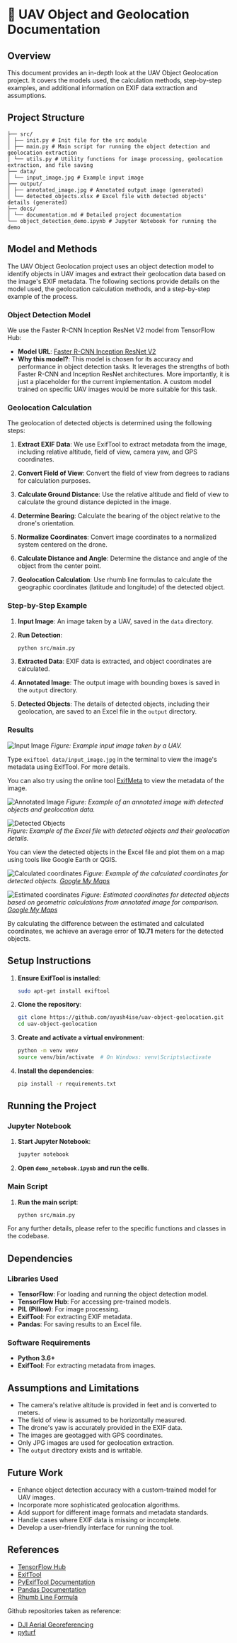 # 📸 UAV Object and Geolocation Documentation

## Overview

This document provides an in-depth look at the UAV Object Geolocation project. It covers the models used, the calculation methods, step-by-step examples, and additional information on EXIF data extraction and assumptions.


## Project Structure

```
├── src/
│ ├── init.py # Init file for the src module
│ ├── main.py # Main script for running the object detection and geolocation extraction
│ └── utils.py # Utility functions for image processing, geolocation extraction, and file saving
├── data/
│ └── input_image.jpg # Example input image
├── output/
│ ├── annotated_image.jpg # Annotated output image (generated)
│ └── detected_objects.xlsx # Excel file with detected objects' details (generated)
├── docs/
│ └── documentation.md # Detailed project documentation
└── object_detection_demo.ipynb # Jupyter Notebook for running the demo
```


## Model and Methods

The UAV Object Geolocation project uses an object detection model to identify objects in UAV images and extract their geolocation data based on the image's EXIF metadata. The following sections provide details on the model used, the geolocation calculation methods, and a step-by-step example of the process.


### Object Detection Model

We use the Faster R-CNN Inception ResNet V2 model from TensorFlow Hub:
- **Model URL**: [Faster R-CNN Inception ResNet V2](https://tfhub.dev/google/faster_rcnn/openimages_v4/inception_resnet_v2/1)
- **Why this model?**: This model is chosen for its accuracy and performance in object detection tasks. It leverages the strengths of both Faster R-CNN and Inception ResNet architectures. More importantly, it is just a placeholder for the current implementation. A custom model trained on specific UAV images would be more suitable for this task.


### Geolocation Calculation

The geolocation of detected objects is determined using the following steps:

1. **Extract EXIF Data**: We use ExifTool to extract metadata from the image, including relative altitude, field of view, camera yaw, and GPS coordinates.

2. **Convert Field of View**: Convert the field of view from degrees to radians for calculation purposes.

3. **Calculate Ground Distance**: Use the relative altitude and field of view to calculate the ground distance depicted in the image.

4. **Determine Bearing**: Calculate the bearing of the object relative to the drone's orientation.

5. **Normalize Coordinates**: Convert image coordinates to a normalized system centered on the drone.

6. **Calculate Distance and Angle**: Determine the distance and angle of the object from the center point.

7. **Geolocation Calculation**: Use rhumb line formulas to calculate the geographic coordinates (latitude and longitude) of the detected object.


### Step-by-Step Example

1. **Input Image**: An image taken by a UAV, saved in the `data` directory.

2. **Run Detection**:
    ```bash
    python src/main.py
    ```

3. **Extracted Data**: EXIF data is extracted, and object coordinates are calculated.

4. **Annotated Image**: The output image with bounding boxes is saved in the `output` directory.

5. **Detected Objects**: The details of detected objects, including their geolocation, are saved to an Excel file in the `output` directory.


### Results

![Input Image](../data/input_image.jpg)
*Figure: Example input image taken by a UAV.*

Type `exiftool data/input_image.jpg` in the terminal to view the image's metadata using ExifTool. For more details. 

You can also try using the online tool [ExifMeta](https://exifmeta.com) to view the metadata of the image.


![Annotated Image](../output/annotated_image.jpg)
*Figure: Example of an annotated image with detected objects and geolocation data.*


![Detected Objects](../images/detected_objects.png)  
*Figure: Example of the Excel file with detected objects and their geolocation details.*

You can view the detected objects in the Excel file and plot them on a map using tools like Google Earth or QGIS.


![Calculated coordinates](../images/calculated_coords.png)
*Figure: Example of the calculated coordinates for detected objects. [Google My Maps](https://www.google.com/maps/d/u/0/edit?mid=1TB8ha26nWzqllJywshH8QHF0KTdYDN4&usp=sharing)*


![Estimated coordinates](../images/estimated_coords.png)
*Figure: Estimated coordinates for detected objects based on geometric calculations from annotated image for comparison. [Google My Maps](https://www.google.com/maps/d/u/0/edit?mid=11ve4y7Siup8H51KHt2dJ4nyMhQzoO7U&usp=sharing)*


By calculating the difference between the estimated and calculated coordinates, we achieve an average error of **10.71** meters for the detected objects. 

## Setup Instructions

1. **Ensure ExifTool is installed**:
    ```sh
    sudo apt-get install exiftool
    ```

2. **Clone the repository**:
    ```sh
    git clone https://github.com/ayush4ise/uav-object-geolocation.git
    cd uav-object-geolocation
    ```

3. **Create and activate a virtual environment**:
    ```sh
    python -m venv venv
    source venv/bin/activate  # On Windows: venv\Scripts\activate
    ```

4. **Install the dependencies**:
    ```sh
    pip install -r requirements.txt
    ```

## Running the Project

### Jupyter Notebook

1. **Start Jupyter Notebook**:
    ```sh
    jupyter notebook
    ```

3. **Open `demo_notebook.ipynb` and run the cells**.

### Main Script

1. **Run the main script**:
    ```sh
    python src/main.py
    ```

For any further details, please refer to the specific functions and classes in the codebase.


## Dependencies


### Libraries Used
- **TensorFlow**: For loading and running the object detection model.
- **TensorFlow Hub**: For accessing pre-trained models.
- **PIL (Pillow)**: For image processing.
- **ExifTool**: For extracting EXIF metadata.
- **Pandas**: For saving results to an Excel file.

### Software Requirements
- **Python 3.6+**
- **ExifTool**: For extracting metadata from images.


## Assumptions and Limitations

- The camera's relative altitude is provided in feet and is converted to meters.
- The field of view is assumed to be horizontally measured.
- The drone's yaw is accurately provided in the EXIF data.
- The images are geotagged with GPS coordinates.
- Only JPG images are used for geolocation extraction.
- The `output` directory exists and is writable.


## Future Work

- Enhance object detection accuracy with a custom-trained model for UAV images.
- Incorporate more sophisticated geolocation algorithms.
- Add support for different image formats and metadata standards.
- Handle cases where EXIF data is missing or incomplete.
- Develop a user-friendly interface for running the tool.


## References

- [TensorFlow Hub](https://tfhub.dev/)
- [ExifTool](https://exiftool.org/)
- [PyExifTool Documentation](https://smarnach.github.io/pyexiftool/)
- [Pandas Documentation](https://pandas.pydata.org/docs/)
- [Rhumb Line Formula](https://en.wikipedia.org/wiki/Rhumb_line)

Github repositories taken as reference:
- [DJI Aerial Georeferencing](https://github.com/roboflow/dji-aerial-georeferencing)
- [pyturf](https://github.com/pyturf/pyturf)